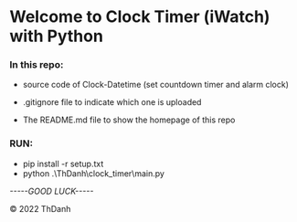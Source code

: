 # Welcome to Clock Timer (iWatch) with Python
### In this repo:

* source code of Clock-Datetime (set countdown timer and alarm clock)
  
* .gitignore file to indicate which one is uploaded

* The README.md file to show the homepage of this repo

### RUN:

* pip install -r setup.txt
* python .\ThDanh\clock_timer\main.py
 
 *-----GOOD LUCK-----*

 © 2022 ThDanh